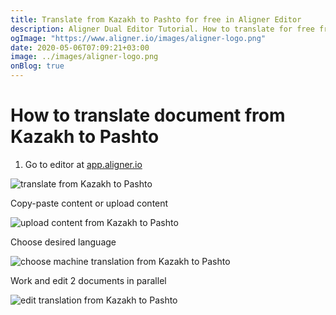 ```yaml
---
title: Translate from Kazakh to Pashto for free in Aligner Editor
description: Aligner Dual Editor Tutorial. How to translate for free from Kazakh to Pashto. Aligner is multilingual document management platform. 
ogImage: "https://www.aligner.io/images/aligner-logo.png"
date: 2020-05-06T07:09:21+03:00
image: ../images/aligner-logo.png
onBlog: true
---
```


# How to translate document from Kazakh to Pashto

1. Go to editor at [app.aligner.io](https://app.aligner.io "Aligner App web page")

![translate from Kazakh to Pashto](../aligner-blank-editor.png "translate from Kazakh to Pashto")

Copy-paste content or upload content

![upload content from Kazakh to Pashto](../aligner-uploaded-document.png "upload content from Kazakh to Pashto")

Choose desired language

![choose machine translation from Kazakh to Pashto](../aligner-language-dropdown.png "choose machine translation from Kazakh to Pashto")

Work and edit 2 documents in parallel

![edit translation from Kazakh to Pashto](../aligner-double-sitded-editor.png "edit translation from Kazakh to Pashto")

